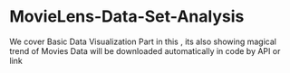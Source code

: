# MovieLens-Data-Set-Analysis
We cover Basic Data Visualization Part in this , its also showing magical trend of Movies
Data will be downloaded automatically in code by API or link
